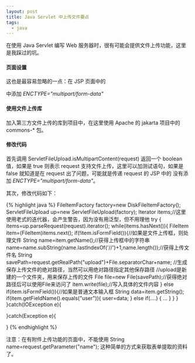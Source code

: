 ```yaml
---
layout: post
title: Java Servlet 中上传文件要点
tags:
  - java
---
```


在使用 Java Servlet 编写 Web 服务器时，很有可能会提供文件上传功能，这里是我踩过的坑。

#### 页面设置
这也是最容易忽略的一点：在 JSP 页面中的 <form> 中添加 *ENCTYPE="multipart/form-data"*

#### 使用文件上传库
加入第三方文件上传的库到项目中，在这里使用 Apache 的 jakarta 项目中的 commons-* 包。

#### 修改代码

首先调用 ServletFileUpload.isMultipartContent(request) 返回一个 boolean 值，如果是
true 则表示 request 支持文件上传，这里可以加测试语句，如果是 false 就知道是在 request
出了问题，可能就是传递 request 的 JSP 中的 <form> 没有添加 *ENCTYPE="multipart/form-data"*。

其次，修改代码如下：

{% highlight java %}
FileItemFactory factory=new DiskFileItemFactory();
ServletFileUpload up=new ServletFileUpload(factory);
Iterator items;//这里使用老式的迭代器，会产生警告，因为没有用泛型，但不用理他
try {
    items=up.parseRequest(request).iterator();
    while(items.hasNext()){
        FileItem item=(FileItem)items.next();
        if(!item.isFormField()){//如果是文件上传框，则处理文件
         String name=item.getName();//获得上传框中的字符串
         name=name.subString(name.lastIndexOf('//')+1,name.length());//获得上传文件名
         String savePath=request.getRealPath("upload")+File.separatorChar+name;
         //生成保存上传文件的绝对路径，当然可以用绝对路径指定其他保存路径
         //upload是新建的一个文件夹，用来保存上传的文件
         File file=new File(savePath);//获得绝对路径后可以使用File来访问了
         item.write(file);//写入具体的文件内容
         } else if(item.isFormField()){//如果是普通文本输入框
             String data=item.getString();
             if(item.getFieldName().equals("user")){
                 user=data;
             } else if(....) {
                 ...
             }
         }
    }
}catch(IOException e){

}catch(Exception e){

}
{% endhighlight %}

注意：在有附件上传功能的页面中，不能使用 String name=request.getParameter("name");
这种简单的方式来获取表单提取的资料了。
